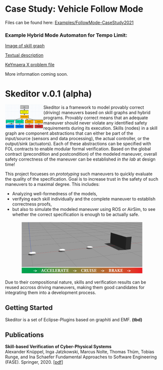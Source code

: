 # Case Study: Vehicle Follow Mode

Files can be found here: [Examples/FollowMode-CaseStudy2021](https://github.com/AlexanderKnueppel/Skeditor/blob/develop/Plugins/de.tubs.skeditor.examples/skeditor_examples/FollowMode-CaseStudy2021)

### Example Hybrid Mode Automaton for Tempo Limit:

[Image of skill graph](https://github.com/AlexanderKnueppel/Skeditor/blob/develop/Plugins/de.tubs.skeditor.examples/skeditor_examples/FollowMode-CaseStudy2021/src/graphs/ControlLong-G1.png)

[Textual description](https://github.com/AlexanderKnueppel/Skeditor/blob/develop/Plugins/de.tubs.skeditor.examples/skeditor_examples/FollowMode-CaseStudy2021/src/SL-programs/Example_TempoLimit-G1.txt)

[KeYmaera X problem file](https://github.com/AlexanderKnueppel/Skeditor/blob/develop/Plugins/de.tubs.skeditor.examples/skeditor_examples/FollowMode-CaseStudy2021/src/Monolithic-Maneuvers-DL/ControlLong-G1-TempoLimit-Monolithic.kyx)

More information coming soon.

# Skeditor v.0.1 (alpha)

<img align="left" alt="Skillgraph" src="/skillgraph.png" width="25%">

Skeditor is a framework to model provably correct (driving) maneuvers based on skill graphs and hybrid programs. Provably correct means that an adequate maneuver should never violate any identified safety requirements during its execution.
Skills (nodes) in a skill graph are component abstractions that can either be part of the input/source (sensors and data processing), the actual controller, or the output/sink (actuators).
Each of these abstractions can be specified with FOL contracts to enable modular formal verification. Based on the global contract (precondition and postcondition) of the modeled maneuver, overall safety correctness of the maneuver can be established  _in the lab_ at design time! 

This project focueses on _prototyping_ such maneuvers to quickly evaluate the quality of the specification. Goal is to increase trust in the safety of such maneuvers to a maximal degree. This includes:
* Analyzing well-formedness of the models,
* verifying each skill individually and the complete maneuver to establish correctness proofs,
* but also to simulate the modeled maneuver using ROS or AirSim, to see whether the correct specification is enough to be actually safe.

<p align="center">
<img alt="Driving maneuver" src="/maneuver.png" width="80%">
</p>

Due to their compositional nature, skills and verification results can be reused accross driving maneuvers, making them good candidates for integrating them into a development process.

## Getting Started

Skeditor is a set of Eclipse-Plugins based on graphiti and EMF. **(tbd)**

## Publications

**Skill-based Verification of Cyber-Physical Systems**  
Alexander Knüppel, Inga Jatzkowski, Marcus Nolte, Thomas Thüm, Tobias Runge, and Ina Schaefer
Fundamental Approaches to Software Engineering (FASE). Springer, 2020.
[[pdf](https://link.springer.com/chapter/10.1007/978-3-030-45234-6_10)]
